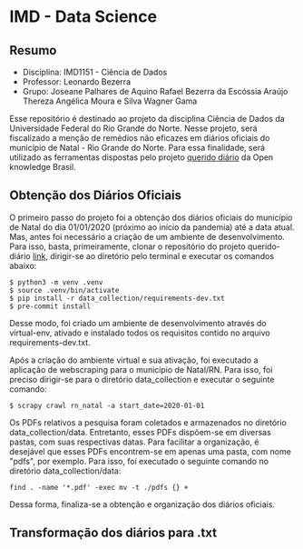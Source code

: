 # IMD - Data Science

## Resumo
- Disciplina: IMD1151 - Ciência de Dados
- Professor: Leonardo Bezerra
- Grupo: Joseane Palhares de Aquino
         Rafael Bezerra da Escóssia Araújo
         Thereza Angélica Moura e Silva
         Wagner Gama

Esse repositório é destinado ao projeto da disciplina Ciência de Dados da Universidade Federal do Rio Grande do Norte. Nesse projeto, será fiscalizado a menção de remédios não eficazes em diários oficiais do município de Natal - Rio Grande do Norte. Para essa finalidade, será utilizado as ferramentas dispostas pelo projeto [querido diário](https://github.com/okfn-brasil/querido-diario) da Open knowledge Brasil.

## Obtenção dos Diários Oficiais

O primeiro passo do projeto foi a obtenção dos diários oficiais do município de Natal do dia 01/01/2020 (próximo ao início da pandemia) até a data atual. Mas, antes foi necessário a criação de um ambiente de desenvolvimento. Para isso, basta, primeiramente, clonar o repositório do projeto querido-diário [link](https://github.com/okfn-brasil/querido-diario), dirigir-se ao diretório pelo terminal e executar os comandos abaixo:

```
$ python3 -m venv .venv
$ source .venv/bin/activate
$ pip install -r data_collection/requirements-dev.txt
$ pre-commit install
```

Desse modo, foi criado um ambiente de desenvolvimento através do virtual-env, ativado e instalado todos os requisitos contido no arquivo requirements-dev.txt.

Após a criação do ambiente virtual e sua ativação, foi executado a aplicação de webscraping para o município de Natal/RN. Para isso, foi preciso dirigir-se para o diretório data_collection e executar o seguinte comando:

```
$ scrapy crawl rn_natal -a start_date=2020-01-01
```

Os PDFs relativos a pesquisa foram coletados e armazenados no diretório data_collection/data. Entretanto, esses PDFs dispõem-se em diversas pastas, com suas respectivas datas. Para facilitar a organização, é desejável que esses PDFs encontrem-se em apenas uma pasta, com nome "pdfs", por exemplo. Para isso, foi executado o seguinte comando no diretório data_collection/data:

```
find . -name '*.pdf' -exec mv -t ./pdfs {} +
```

Dessa forma, finaliza-se a obtenção e organização dos diários oficiais.

## Transformação dos diários para .txt
